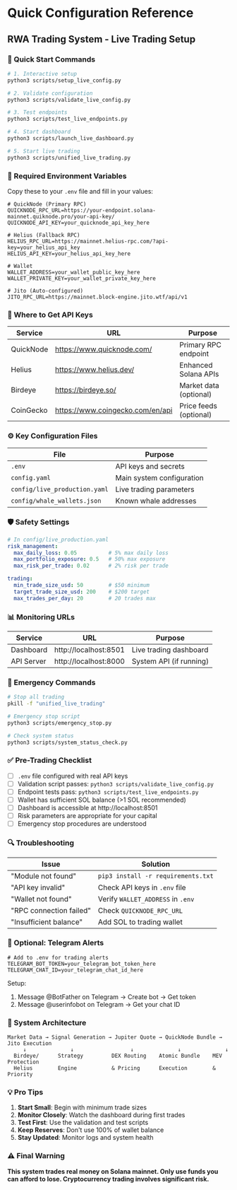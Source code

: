 # Quick Configuration Reference
## RWA Trading System - Live Trading Setup

### 🚀 Quick Start Commands

```bash
# 1. Interactive setup
python3 scripts/setup_live_config.py

# 2. Validate configuration
python3 scripts/validate_live_config.py

# 3. Test endpoints
python3 scripts/test_live_endpoints.py

# 4. Start dashboard
python3 scripts/launch_live_dashboard.py

# 5. Start live trading
python3 scripts/unified_live_trading.py
```

### 📝 Required Environment Variables

Copy these to your `.env` file and fill in your values:

```env
# QuickNode (Primary RPC)
QUICKNODE_RPC_URL=https://your-endpoint.solana-mainnet.quiknode.pro/your-api-key/
QUICKNODE_API_KEY=your_quicknode_api_key_here

# Helius (Fallback RPC)
HELIUS_RPC_URL=https://mainnet.helius-rpc.com/?api-key=your_helius_api_key
HELIUS_API_KEY=your_helius_api_key_here

# Wallet
WALLET_ADDRESS=your_wallet_public_key_here
WALLET_PRIVATE_KEY=your_wallet_private_key_here

# Jito (Auto-configured)
JITO_RPC_URL=https://mainnet.block-engine.jito.wtf/api/v1
```

### 🔗 Where to Get API Keys

| Service | URL | Purpose |
|---------|-----|---------|
| QuickNode | https://www.quicknode.com/ | Primary RPC endpoint |
| Helius | https://www.helius.dev/ | Enhanced Solana APIs |
| Birdeye | https://birdeye.so/ | Market data (optional) |
| CoinGecko | https://www.coingecko.com/en/api | Price feeds (optional) |

### ⚙️ Key Configuration Files

| File | Purpose |
|------|---------|
| `.env` | API keys and secrets |
| `config.yaml` | Main system configuration |
| `config/live_production.yaml` | Live trading parameters |
| `config/whale_wallets.json` | Known whale addresses |

### 🛡️ Safety Settings

```yaml
# In config/live_production.yaml
risk_management:
  max_daily_loss: 0.05          # 5% max daily loss
  max_portfolio_exposure: 0.5   # 50% max exposure
  max_risk_per_trade: 0.02      # 2% risk per trade

trading:
  min_trade_size_usd: 50        # $50 minimum
  target_trade_size_usd: 200    # $200 target
  max_trades_per_day: 20        # 20 trades max
```

### 📊 Monitoring URLs

| Service | URL | Purpose |
|---------|-----|---------|
| Dashboard | http://localhost:8501 | Live trading dashboard |
| API Server | http://localhost:8000 | System API (if running) |

### 🚨 Emergency Commands

```bash
# Stop all trading
pkill -f "unified_live_trading"

# Emergency stop script
python3 scripts/emergency_stop.py

# Check system status
python3 scripts/system_status_check.py
```

### ✅ Pre-Trading Checklist

- [ ] `.env` file configured with real API keys
- [ ] Validation script passes: `python3 scripts/validate_live_config.py`
- [ ] Endpoint tests pass: `python3 scripts/test_live_endpoints.py`
- [ ] Wallet has sufficient SOL balance (>1 SOL recommended)
- [ ] Dashboard is accessible at http://localhost:8501
- [ ] Risk parameters are appropriate for your capital
- [ ] Emergency stop procedures are understood

### 🔍 Troubleshooting

| Issue | Solution |
|-------|----------|
| "Module not found" | `pip3 install -r requirements.txt` |
| "API key invalid" | Check API keys in `.env` file |
| "Wallet not found" | Verify `WALLET_ADDRESS` in `.env` |
| "RPC connection failed" | Check `QUICKNODE_RPC_URL` |
| "Insufficient balance" | Add SOL to trading wallet |

### 📱 Optional: Telegram Alerts

```env
# Add to .env for trading alerts
TELEGRAM_BOT_TOKEN=your_telegram_bot_token_here
TELEGRAM_CHAT_ID=your_telegram_chat_id_here
```

Setup:
1. Message @BotFather on Telegram → Create bot → Get token
2. Message @userinfobot on Telegram → Get your chat ID

### 🎯 System Architecture

```
Market Data → Signal Generation → Jupiter Quote → QuickNode Bundle → Jito Execution
     ↓              ↓                  ↓              ↓              ↓
  Birdeye/      Strategy         DEX Routing    Atomic Bundle    MEV Protection
  Helius        Engine           & Pricing      Execution        & Priority
```

### 💡 Pro Tips

1. **Start Small**: Begin with minimum trade sizes
2. **Monitor Closely**: Watch the dashboard during first trades
3. **Test First**: Use the validation and test scripts
4. **Keep Reserves**: Don't use 100% of wallet balance
5. **Stay Updated**: Monitor logs and system health

### ⚠️ Final Warning

**This system trades real money on Solana mainnet. Only use funds you can afford to lose. Cryptocurrency trading involves significant risk.**

